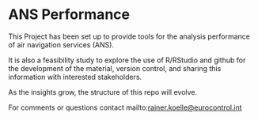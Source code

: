 # ANS Performance

This Project has been set up to provide tools for the analysis
performance of air navigation services (ANS).

It is also a feasibility study to explore the use of R/RStudio
and github for the development of the material, version control, and sharing this information with interested stakeholders.

As the insights grow, the structure of this repo will evolve.

For comments or questions contact mailto:rainer.koelle@eurocontrol.int
